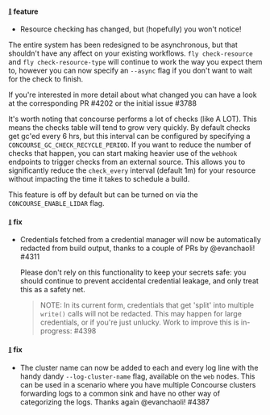 #### <sub><sup><a name="note-lidar" href="#note-lidar">:link:</a></sup></sub> feature

* Resource checking has changed, but (hopefully) you won't notice!

The entire system has been redesigned to be asynchronous, but that shouldn't have any affect on your existing workflows. `fly check-resource` and `fly check-resource-type` will continue to work the way you expect them to, however you can now specify an `--async` flag if you don't want to wait for the check to finish.

If you're interested in more detail about what changed you can have a look at the corresponding PR #4202 or the initial issue #3788

It's worth noting that concourse performs a lot of checks (like A LOT). This means the checks table will tend to grow very quickly. By default checks get gc'ed every 6 hrs, but this interval can be configured by specifying a `CONCOURSE_GC_CHECK_RECYCLE_PERIOD`. If you want to reduce the number of checks that happen, you can start making heavier use of the `webhook` endpoints to trigger checks from an external source. This allows you to significantly reduce the `check_every` interval (default 1m) for your resource without impacting the time it takes to schedule a build. 

This feature is off by default but can be turned on via the `CONCOURSE_ENABLE_LIDAR` flag.

#### <sub><sup><a name="note-cred-redacting" href="#note-cred-redacting">:link:</a></sup></sub> fix

* Credentials fetched from a credential manager will now be automatically redacted from build output, thanks to a couple of PRs by @evanchaoli! #4311

  Please don't rely on this functionality to keep your secrets safe: you should continue to prevent accidental credential leakage, and only treat this as a safety net.

  > NOTE: In its current form, credentials that get 'split' into multiple `write()` calls will not be redacted. This may happen for large credentials, or if you're just unlucky. Work to improve this is in-progress: #4398

#### <sub><sup><a name="note-cluster-log" href="#note-cluster-log">:link:</a></sup></sub> fix

* The cluster name can now be added to each and every log line with the handy dandy `--log-cluster-name` flag, available on the `web` nodes. This can be used in a scenario where you have multiple Concourse clusters forwarding logs to a common sink and have no other way of categorizing the logs. Thanks again @evanchaoli! #4387

